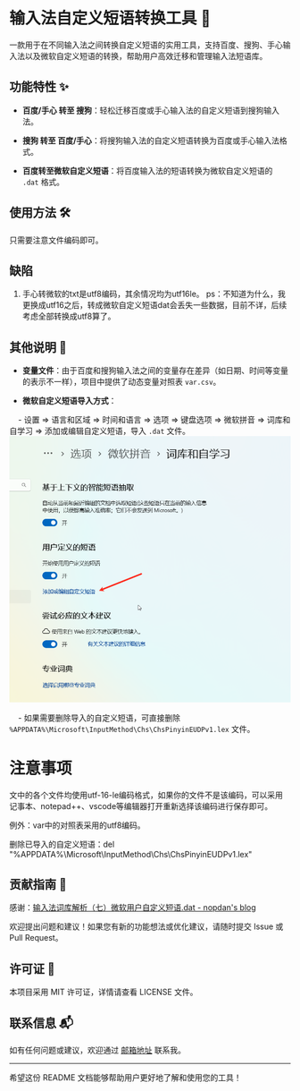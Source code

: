 # 输入法自定义短语转换工具 📝

  

一款用于在不同输入法之间转换自定义短语的实用工具，支持百度、搜狗、手心输入法以及微软自定义短语的转换，帮助用户高效迁移和管理输入法短语库。

  

## 功能特性 ✨

  

- **百度/手心 转至 搜狗**：轻松迁移百度或手心输入法的自定义短语到搜狗输入法。

- **搜狗 转至 百度/手心**：将搜狗输入法的自定义短语转换为百度或手心输入法格式。

- **百度转至微软自定义短语**：将百度输入法的短语转换为微软自定义短语的 `.dat` 格式。

  

## 使用方法 🛠️

 只需要注意文件编码即可。

## 缺陷

1. 手心转微软的txt是utf8编码，其余情况均为utf16le。
ps：不知道为什么，我更换成utf16之后，转成微软自定义短语dat会丢失一些数据，目前不详，后续考虑全部转换成utf8算了。
  

## 其他说明 📝

  

- **变量文件**：由于百度和搜狗输入法之间的变量存在差异（如日期、时间等变量的表示不一样），项目中提供了动态变量对照表 `var.csv`。

- **微软自定义短语导入方式**：

    - 设置 ⇒ 语言和区域 ⇒ 时间和语言 ⇒ 选项 ⇒ 键盘选项 ⇒ 微软拼音 ⇒ 词库和自学习 ⇒ 添加或编辑自定义短语，导入 `.dat` 文件。![](pic/250219_202731.png)

    - 如果需要删除导入的自定义短语，可直接删除 `%APPDATA%\Microsoft\InputMethod\Chs\ChsPinyinEUDPv1.lex` 文件。

# 注意事项

  

文中的各个文件均使用utf-16-le编码格式，如果你的文件不是该编码，可以采用记事本、notepad++、vscode等编辑器打开重新选择该编码进行保存即可。

例外：var中的对照表采用的utf8编码。

删除已导入的自定义短语：del "%APPDATA%\Microsoft\InputMethod\Chs\ChsPinyinEUDPv1.lex"

## 贡献指南 🤝
感谢：[输入法词库解析（七）微软用户自定义短语.dat - nopdan's blog](https://nopdan.com/2022/09/07-msudp-dat/)
  

欢迎提出问题和建议！如果您有新的功能想法或优化建议，请随时提交 Issue 或 Pull Request。

  

## 许可证 📜

  

本项目采用 MIT 许可证，详情请查看 LICENSE 文件。

  

## 联系信息 📬

  

如有任何问题或建议，欢迎通过 [邮箱地址](mailto:tianzhongstz@gmail.com) 联系我。

  

---

  

希望这份 README 文档能够帮助用户更好地了解和使用您的工具！